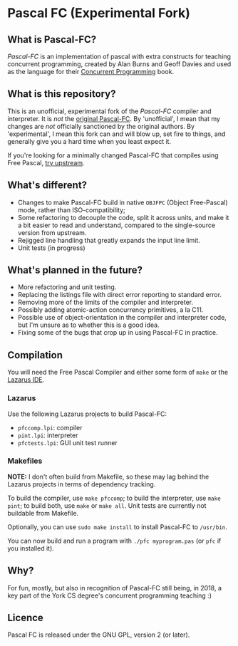 # Pascal FC (Experimental Fork)

## What is Pascal-FC?

*Pascal-FC* is an implementation of pascal with extra constructs for teaching concurrent programming, created by Alan Burns and Geoff Davies and used as the language for their [Concurrent Programming](https://www-users.cs.york.ac.uk/burns/concurrency.html) book.

## What is this repository?

This is an unofficial, experimental fork of the *Pascal-FC* compiler and interpreter.  It is *not* the [original Pascal-FC](https://www-users.cs.york.ac.uk/burns/pf.html).  By 'unofficial', I mean that my changes are *not* officially sanctioned by the original authors.  By 'experimental', I mean this fork can and will blow up, set fire to things, and generally give you a hard time when you least expect it.

If you're looking for a minimally changed Pascal-FC that compiles using Free Pascal, [try upstream](https://github.com/danieljabailey/Pascal-FC).

## What's different?

- Changes to make Pascal-FC build in native `OBJFPC` (Object Free-Pascal) mode, rather than ISO-compatibility;
- Some refactoring to decouple the code, split it across units, and make it a bit easier to read and understand, compared to the single-source version from upstream.
- Rejigged line handling that greatly expands the input line limit.
- Unit tests (in progress)

## What's planned in the future?

- More refactoring and unit testing.
- Replacing the listings file with direct error reporting to standard error.
- Removing more of the limits of the compiler and interpreter.
- Possibly adding atomic-action concurrency primitives, a la C11.
- Possible use of object-orientation in the compiler and interpreter code, but I'm unsure as to whether this is a good idea.
- Fixing some of the bugs that crop up in using Pascal-FC in practice.

## Compilation

You will need the Free Pascal Compiler and either some form of `make` or the [Lazarus IDE](http://www.lazarus-ide.org/).

### Lazarus

Use the following Lazarus projects to build Pascal-FC:

- `pfccomp.lpi`: compiler
- `pint.lpi`: interpreter
- `pfctests.lpi`: GUI unit test runner

### Makefiles

**NOTE:** I don't often build from Makefile, so these may lag behind the Lazarus projects in terms of dependency tracking.

To build the compiler, use `make pfccomp`; to build the interpreter, use `make pint`; to build both, use `make` or `make all`.
Unit tests are currently not buildable from Makefile.

Optionally, you can use `sudo make install` to install Pascal-FC to `/usr/bin`.

You can now build and run a program with `./pfc myprogram.pas` (or `pfc` if you installed it).


## Why?

For fun, mostly, but also in recognition of Pascal-FC still being, in 2018, a key part of the York CS degree's concurrent programming teaching :)

## Licence

Pascal FC is released under the GNU GPL, version 2 (or later).
